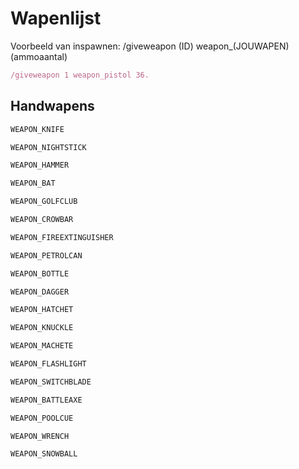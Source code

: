# Wapenlijst

Voorbeeld van inspawnen: /giveweapon (ID) weapon_(JOUWAPEN) (ammoaantal)

``` ts
/giveweapon 1 weapon_pistol 36.
```

## Handwapens


``` ts title="Knife"
WEAPON_KNIFE
```

``` ts title="Nighstick'
WEAPON_NIGHTSTICK
```

``` ts title="Hammer'
WEAPON_HAMMER
```

``` ts title="Baseball Bat"
WEAPON_BAT
```

``` ts title="Golf Club"
WEAPON_GOLFCLUB
```

``` ts title="Crowbar"
WEAPON_CROWBAR
```

``` ts title="Fire Extinguisher"
WEAPON_FIREEXTINGUISHER
```

``` ts title="Jerry Can"
WEAPON_PETROLCAN
```

``` ts title="Bottle"
WEAPON_BOTTLE
```

``` ts title="Antique Cavalry Dagger"
WEAPON_DAGGER
```

``` ts title="Hatchet"
WEAPON_HATCHET
```

``` ts title="Knuckle Duster"
WEAPON_KNUCKLE
```

``` ts title="Machete"
WEAPON_MACHETE
```

``` ts title="Flashlight"
WEAPON_FLASHLIGHT
```

``` ts title="Switchblade"
WEAPON_SWITCHBLADE
```

``` ts title="Battle Axe"
WEAPON_BATTLEAXE
```

``` ts title="Poolcue"
WEAPON_POOLCUE
```

``` ts title="Wrench"
WEAPON_WRENCH
```

``` ts title="Snowball"
WEAPON_SNOWBALL
```